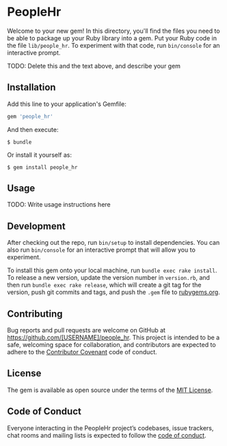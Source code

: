 # PeopleHr

Welcome to your new gem! In this directory, you'll find the files you need to be able to package up your Ruby library into a gem. Put your Ruby code in the file `lib/people_hr`. To experiment with that code, run `bin/console` for an interactive prompt.

TODO: Delete this and the text above, and describe your gem

## Installation

Add this line to your application's Gemfile:

```ruby
gem 'people_hr'
```

And then execute:

    $ bundle

Or install it yourself as:

    $ gem install people_hr

## Usage

TODO: Write usage instructions here

## Development

After checking out the repo, run `bin/setup` to install dependencies. You can also run `bin/console` for an interactive prompt that will allow you to experiment.

To install this gem onto your local machine, run `bundle exec rake install`. To release a new version, update the version number in `version.rb`, and then run `bundle exec rake release`, which will create a git tag for the version, push git commits and tags, and push the `.gem` file to [rubygems.org](https://rubygems.org).

## Contributing

Bug reports and pull requests are welcome on GitHub at https://github.com/[USERNAME]/people_hr. This project is intended to be a safe, welcoming space for collaboration, and contributors are expected to adhere to the [Contributor Covenant](http://contributor-covenant.org) code of conduct.

## License

The gem is available as open source under the terms of the [MIT License](http://opensource.org/licenses/MIT).

## Code of Conduct

Everyone interacting in the PeopleHr project’s codebases, issue trackers, chat rooms and mailing lists is expected to follow the [code of conduct](https://github.com/[USERNAME]/people_hr/blob/master/CODE_OF_CONDUCT.md).
